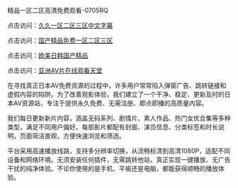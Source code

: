 精品一区二区高清免费观看-0705RQ

点击访问：<a href="https://vassv.pages.dev/">久久一区二区三区中文字幕</a>

点击访问：<a href="https://gsd-agv.pages.dev/">国产精品免费一区二区三区</a>

点击访问：<a href="https://gda-c7m.pages.dev/">欧美日韩国产精品</a>

点击访问：<a href="https://tfda.pages.dev/">亚洲AV片在线观看天堂</a>

在寻找真正日本AV免费资源的过程中，许多用户常常陷入弹窗广告、跳转链接和虚假内容的陷阱。为了改善观影体验，我们建立了一个干净、稳定、更新及时的日本AV资源站，专注于提供永久免费、无需注册、即点即播的高质量内容。

我们每日更新新片内容，涵盖无码系列、剧情片、素人作品、热门女优合集等多种类型，满足不同用户偏好。每部影片都配有封面、演员信息、分类标签和时长说明，页面简洁直观，方便快速浏览和筛选。

平台采用高速播放线路，支持多分辨率切换，从流畅标清到高清1080P，适配不同设备和网络环境。无须安装任何插件，无需跳转他站，真正实现一键播放、无广告干扰的纯净体验。不论你使用的是手机、平板还是电脑，都能获得顺畅的播放体验。

<span style="display:none;">[Canonical link](https://github.com/A20250705/So10 ）</span>
